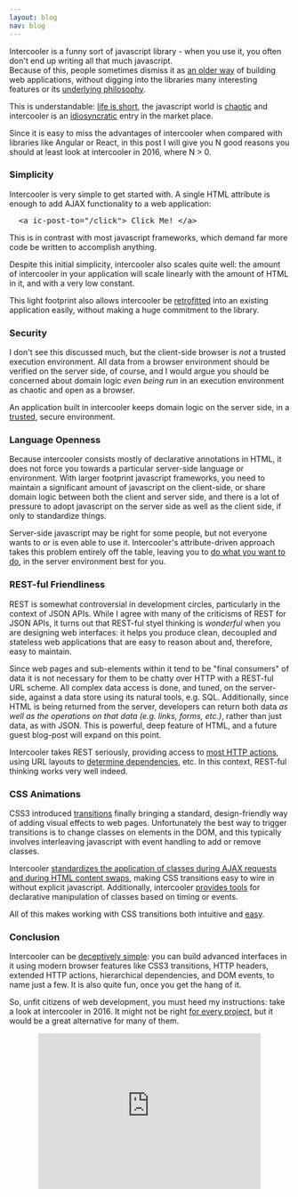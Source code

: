 ```yaml
---
layout: blog
nav: blog
---
```


Intercooler is a funny sort of javascript library - when you use it, you often don't end up writing all that much javascript.  
Because of this, people sometimes  dismiss it as [an older way](http://2.bp.blogspot.com/-KYftkSiFvq4/T9VUCZ1iAiI/AAAAAAAABz4/H3pOtXlT7Kk/s1600/clinteastwood.jpg)
of building web applications, without digging into the libraries many interesting features or its 
[underlying philosophy](https://upload.wikimedia.org/wikipedia/commons/9/98/Sanzio_01_Plato_Aristotle.jpg).

This is understandable: [life is short](https://austraalien.files.wordpress.com/2013/10/baby-yolo.jpg), the javascript 
world is [chaotic](http://www.breck-mckye.com/blog/2014/12/the-state-of-javascript-in-2015/) and intercooler is an
[idiosyncratic](https://betting.betfair.com/poker/goingagainstthegrain.png) entry in the market place.

Since it is easy to miss the advantages of intercooler when compared with libraries like Angular or React, in this post 
I will give you N good reasons you should at least look at intercooler in 2016, where N > 0.  

### Simplicity

Intercooler is very simple to get started with.  A single HTML attribute is enough to add AJAX functionality to a 
web application:

<pre>
  &lt;a ic-post-to="/click"> Click Me! &lt;/a>
</pre>

This is in contrast with most javascript frameworks, which demand far more code be written to accomplish anything.

Despite this initial simplicity, intercooler also scales quite well: the amount of intercooler in your application
will scale linearly with the amount of HTML in it, and with a very low constant.

This light footprint also allows intercooler be [retrofitted](http://www.dravenstales.ch/wp-content/uploads/2009/08/tifi-mmmpringles.jpg) 
into an existing application easily, without making a huge commitment to the library.

### Security

I don't see this discussed much, but the client-side browser is *not* a trusted execution environment.  All 
data from a browser environment should be verified on the server side, of course, and I would argue 
you should be concerned about domain logic *even being run* in an execution environment as chaotic and open as a browser.

An application built in intercooler keeps domain logic on the server side, in a 
[trusted](http://www.quickmeme.com/img/2a/2afb26e85dbd25d09c0275c619d04519e2b58d145e9a8b330935fdde74dab27b.jpg), secure environment.

### Language Openness

Because intercooler consists mostly of declarative annotations in HTML, it does not force you towards a particular server-side 
language or environment.  With larger footprint javascript frameworks,  you need to maintain a significant amount of javascript 
on the client-side, or share domain logic between both the client and server side, and there is a lot of pressure to 
adopt javascript on the server side as well as the client side, if only to standardize things.

Server-side javascript may be right for some people, but not everyone wants to or is even able to use it.  Intercooler's
attribute-driven approach takes this problem entirely off the table, leaving you to
[do what you want to do](https://s-media-cache-ak0.pinimg.com/736x/97/f0/9d/97f09d42e177e00e5c4dae7929ce774d.jpg), 
in the server environment best for you.

### REST-ful Friendliness

REST is somewhat controversial in development circles, particularly in the context of JSON APIs.  While I agree
with many of the criticisms of REST for JSON APIs, it turns out that REST-ful styel thinking is *wonderful* when you are
designing web interfaces: it helps you produce clean, decoupled and stateless web applications that are easy to reason about and,
therefore, easy to maintain.  

Since web pages and sub-elements within it tend to be "final consumers" of data it is not 
necessary for them to be chatty over HTTP with a REST-ful URL scheme.  All complex data access is done, and tuned, on the 
server-side, against a data store using its natural tools, e.g. SQL.  Additionally, since HTML is being returned from
the server, developers can return both data *as well as the operations on that data (e.g. links, forms, etc.)*, rather than
just data, as with JSON.  This is powerful, deep feature of HTML, and a future guest blog-post will expand on this point.

Intercooler takes REST seriously, providing access to [most HTTP actions](/docs.html#core_attributes), using URL layouts 
to [determine dependencies](/docs.html#dependencies), etc.  In this context, REST-ful thinking works very well indeed.

### CSS Animations

CSS3 introduced [transitions](https://developer.mozilla.org/en-US/docs/Web/CSS/CSS_Transitions/Using_CSS_transitions)
finally bringing a standard, design-friendly way of adding visual effects to web pages.  Unfortunately the best way
to trigger transitions is to change classes on elements in the DOM, and this typically involves interleaving javascript
with event handling to add or remove classes.

Intercooler [standardizes the application of classes during AJAX requests and during HTML content swaps](/docs.html#transitions), 
making CSS transitions easy to wire in without explicit javascript.  Additionally, intercooler [provides tools](/docs.html#client-side) 
for declarative manipulation of classes based on timing or events.

All of this makes working with CSS transitions both intuitive and [easy](http://cdn.meme.am/instances/52877562.jpg).

### Conclusion

Intercooler can be [deceptively simple](https://bodhitreepose.files.wordpress.com/2014/06/bruce-lee-simplicity-is-the-key-2-brilliance.jpg): 
you can build advanced interfaces in it using modern browser features like CSS3 transitions, HTTP headers, extended HTTP actions,
hierarchical dependencies, and DOM events, to name just a few.  It is also quite fun, once you get the hang of it.

So, unfit citizens of web development, you must heed my instructions: take a look at intercooler in 2016.  It might 
not be right [for every project](https://fir.sh/projects/jsnes/), but it would be a great alternative for many of them.

<center>
<iframe width="400" height="280" src="https://www.youtube.com/embed/F_d4VDDfjpA" frameborder="0"></iframe>
</center>
